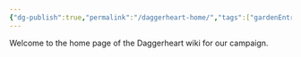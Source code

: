 ```yaml
---
{"dg-publish":true,"permalink":"/daggerheart-home/","tags":["gardenEntry"]}
---
```


Welcome to the home page of the Daggerheart wiki for our campaign.